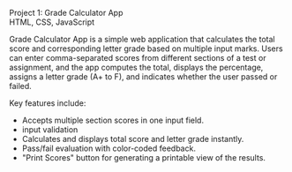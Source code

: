 Project 1: Grade Calculator App   
           HTML, CSS, JavaScript

Grade Calculator App is a simple web application that calculates the total score and corresponding letter grade based on multiple input marks. Users can enter comma-separated scores from different sections of a test or assignment, and the app computes the total, displays the percentage, assigns a letter grade (A+ to F), and indicates whether the user passed or failed.

Key features include:
  * Accepts multiple section scores in one input field.
  * input validation
  * Calculates and displays total score and letter grade instantly.
  * Pass/fail evaluation with color-coded feedback.
  * "Print Scores" button for generating a printable view of the results.
